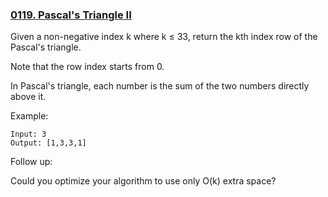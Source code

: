 ### [0119. Pascal's Triangle II](https://leetcode.com/problems/pascals-triangle-ii/)

Given a non-negative index k where k ≤ 33, return the kth index row of the Pascal's triangle.

Note that the row index starts from 0.

In Pascal's triangle, each number is the sum of the two numbers directly above it.

Example:

    Input: 3
    Output: [1,3,3,1]
    
Follow up:

Could you optimize your algorithm to use only O(k) extra space?
